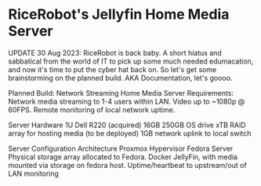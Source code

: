 # RiceRobot's Jellyfin Home Media Server 
UPDATE 30 Aug 2023: RiceRobot is back baby. A short hiatus and sabbatical from the world of IT to pick up some much needed edumacation, and now it's time to put the cyber hat back on.
So let's get some brainstorming on the planned build. AKA Documentation, let's goooo.

Planned Build: Network Streaming Home Media Server
Requirements:
  Network media streaming to 1-4 users within LAN.
  Video up to ~1080p @ 60FPS.
  Remote monitoring of local network uptime.
  
Server Hardware
  1U Dell R220 (acquired)
    16GB
    250GB OS drive
    xTB RAID array for hosting media (to be deployed)
    1GB network uplink to local switch

  Server Configuration Architecture
    Proxmox Hypervisor
      Fedora Server
        Physical storage array allocated to Fedora.
        Docker
          JellyFin, with media mounted via storage on fedora host.
          Uptime/heartbeat to upstream/out of LAN monitoring
